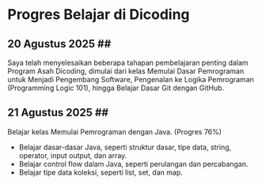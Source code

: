 # Progres Belajar di Dicoding

## 20 Agustus 2025 ## <br>
Saya telah menyelesaikan beberapa tahapan pembelajaran penting dalam Program Asah Dicoding, dimulai dari kelas Memulai Dasar Pemrograman untuk Menjadi Pengembang Software, Pengenalan ke Logika Pemrograman (Programming Logic 101), hingga Belajar Dasar Git dengan GitHub. 

## 21 Agustus 2025 ## <br>
Belajar kelas Memulai Pemrograman dengan Java. (Progres 76%)
* Belajar dasar-dasar Java, seperti struktur dasar, tipe data, string, operator, input output, dan array.
* Belajar control flow dalam Java, seperti perulangan dan percabangan.
* Belajar tipe data koleksi, seperti list, set, dan map.
